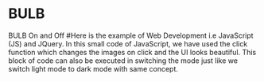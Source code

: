 # BULB
BULB On and Off
#Here is the example of Web Development i.e JavaScript (JS) and JQuery. In this small code of JavaScript, we have used the click function which changes the images on click and the UI looks beautiful. This block of code can also be executed in switching the mode just like we switch light mode to dark mode with same concept.  
